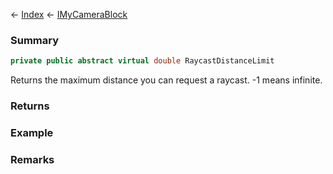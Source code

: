 ← [Index](Api-Index) ← [IMyCameraBlock](Sandbox.ModAPI.Ingame.IMyCameraBlock)

### Summary

```csharp
private public abstract virtual double RaycastDistanceLimit
```

Returns the maximum distance you can request a raycast. -1 means infinite.

### Returns

### Example

### Remarks

